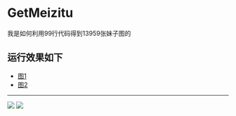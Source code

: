 # GetMeizitu
我是如何利用99行代码得到13959张妹子图的

## 运行效果如下
* [图1](http://oxupz8wcy.bkt.clouddn.com/fdsfdsafewreafdsfasfdasfdsafdsfdsaf)
* [图2](http://oxupz8wcy.bkt.clouddn.com/4234rfewfawr234138jm32c0984m098r0h) 

--------------------------

![](http://oxupz8wcy.bkt.clouddn.com/fdsfdsafewreafdsfasfdasfdsafdsfdsaf)
![](http://oxupz8wcy.bkt.clouddn.com/4234rfewfawr234138jm32c0984m098r0h)